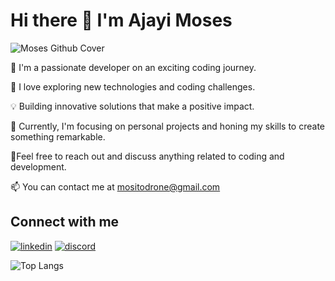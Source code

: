 # Hi there 👋 I'm Ajayi Moses

![Moses Github Cover](https://github.com/user-attachments/assets/0e1c2e54-94af-421b-9dc1-f95b6ab89570)


🚀 I'm a passionate developer on an exciting coding journey.

🌱 I love exploring new technologies and coding challenges.

💡 Building innovative solutions that make a positive impact.

🔭 Currently, I'm focusing on personal projects and honing my skills to create something remarkable.

💬Feel free to reach out and discuss anything related to coding and development.

📫 You can contact me at mositodrone@gmail.com



## Connect with me

[![linkedin](https://skillicons.dev/icons?i=linkedin)](https://www.linkedin.com/in/moses-ajayi-66001019a/)
[![discord](https://skillicons.dev/icons?i=discord)](https://discordapp.com/users/766208018080858142)


![Top Langs](https://github-readme-stats.vercel.app/api/top-langs?username=mositodrone&show_icons=true&locale=en&layout=compact)
